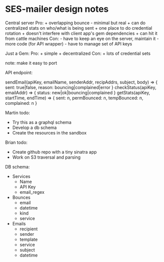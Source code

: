 # SES-mailer design notes

Central server
  Pro:
    + overlapping bounce - minimal but real
    + can do centralized stats on who/what is being sent
    + one place to do credential rotation
    + doesn't interfere with client app's gem dependencies
    + can hit it from cattle machines
  Con:
    - have to keep an eye on the server, maintain it
    - more code (for API wrapper)
    - have to manage set of API keys

Just a Gem:
  Pro:
    + simple
    + decentralized
  Con:
    + lots of credential sets

  note: make it easy to port

  API endpoint:

  sendEmail(apiKey, emailName, senderAddr, recipAddrs, subject, body) => { sent: true|false, reason: bouncing|complained|error }
  checkStatus(apiKey, emailAddr) => { status: new|ok|bouncing|complained }
  getStats(apiKey, startTime, endTime)  => { sent: n, permBounced: n, tempBounced: n, complained: n }

  Martin todo:
  - Try this as a graphql schema
  - Develop a db schema
  - Create the resources in the sandbox

  Brian todo:
  - Create github repo with a tiny sinatra app
  - Work on S3 traversal and parsing

DB schema:
  - Services
    - Name
    - API Key
    - email_regex
  - Bounces
    - email
    - datetime
    - kind
    - service
  - Emails
    - recipient
    - sender
    - template
    - service
    - subject
    - datetime
